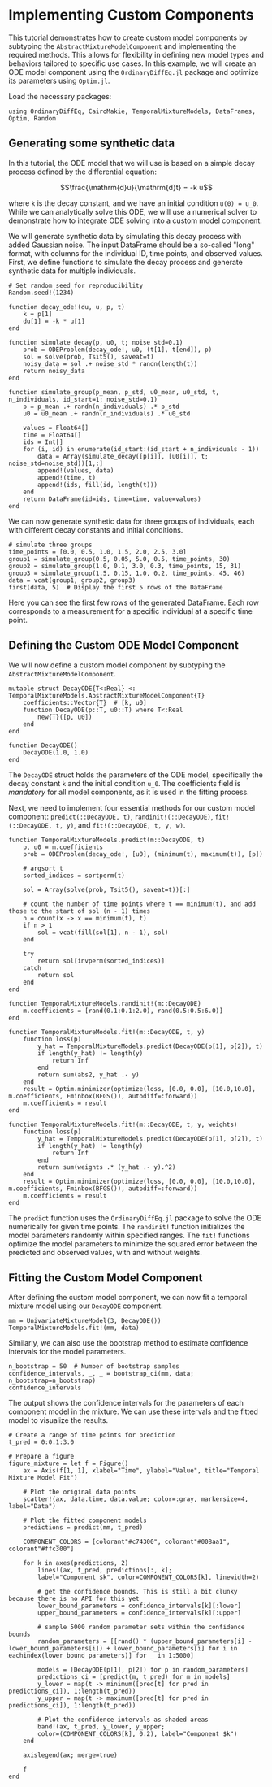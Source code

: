 # Implementing Custom Components
This tutorial demonstrates how to create custom model components by subtyping the `AbstractMixtureModelComponent` and implementing the required methods. This allows for flexibility in defining new model types and behaviors tailored to specific use cases. In this example, we will create an ODE model component using the `OrdinaryDiffEq.jl` package and optimize its parameters using `Optim.jl`.

Load the necessary packages:
```@example custom
using OrdinaryDiffEq, CairoMakie, TemporalMixtureModels, DataFrames, Optim, Random
```

## Generating some synthetic data
In this tutorial, the ODE model that we will use is based on a simple decay process defined by the differential equation:

```math
\frac{\mathrm{d}u}{\mathrm{d}t} = -k u
```

where ``k`` is the decay constant, and we have an initial condition ``u(0) = u_0``. While we can analytically solve this ODE, we will use a numerical solver to demonstrate how to integrate ODE solving into a custom model component.

We will generate synthetic data by simulating this decay process with added Gaussian noise. The input DataFrame should be a so-called "long" format, with columns for the individual ID, time points, and observed values. First, we define functions to simulate the decay process and generate synthetic data for multiple individuals.
```@example custom
# Set random seed for reproducibility
Random.seed!(1234)

function decay_ode!(du, u, p, t)
    k = p[1]
    du[1] = -k * u[1]
end

function simulate_decay(p, u0, t; noise_std=0.1)
    prob = ODEProblem(decay_ode!, u0, (t[1], t[end]), p)
    sol = solve(prob, Tsit5(), saveat=t)
    noisy_data = sol .+ noise_std * randn(length(t))
    return noisy_data
end

function simulate_group(p_mean, p_std, u0_mean, u0_std, t, n_individuals, id_start=1; noise_std=0.1)
    p = p_mean .+ randn(n_individuals) .* p_std
    u0 = u0_mean .+ randn(n_individuals) .* u0_std

    values = Float64[]
    time = Float64[]
    ids = Int[]
    for (i, id) in enumerate(id_start:(id_start + n_individuals - 1))
        data = Array(simulate_decay([p[i]], [u0[i]], t; noise_std=noise_std))[1,:]
        append!(values, data)
        append!(time, t)
        append!(ids, fill(id, length(t)))
    end
    return DataFrame(id=ids, time=time, value=values)
end
```

We can now generate synthetic data for three groups of individuals, each with different decay constants and initial conditions.
```@example custom
# simulate three groups
time_points = [0.0, 0.5, 1.0, 1.5, 2.0, 2.5, 3.0]
group1 = simulate_group(0.5, 0.05, 5.0, 0.5, time_points, 30)
group2 = simulate_group(1.0, 0.1, 3.0, 0.3, time_points, 15, 31)
group3 = simulate_group(1.5, 0.15, 1.0, 0.2, time_points, 45, 46)
data = vcat(group1, group2, group3)
first(data, 5)  # Display the first 5 rows of the DataFrame
```

Here you can see the first few rows of the generated DataFrame. Each row corresponds to a measurement for a specific individual at a specific time point.

## Defining the Custom ODE Model Component
We will now define a custom model component by subtyping the `AbstractMixtureModelComponent`.

```@example custom
mutable struct DecayODE{T<:Real} <: TemporalMixtureModels.AbstractMixtureModelComponent{T}
    coefficients::Vector{T}  # [k, u0]
    function DecayODE(p::T, u0::T) where T<:Real
        new{T}([p, u0])
    end
end

function DecayODE()
    DecayODE(1.0, 1.0)
end
```

The `DecayODE` struct holds the parameters of the ODE model, specifically the decay constant ``k`` and the initial condition ``u_0``. The coefficients field is _mandatory_ for all model components, as it is used in the fitting process.

Next, we need to implement four essential methods for our custom model component: `predict(::DecayODE, t)`, `randinit!(::DecayODE)`, `fit!(::DecayODE, t, y)`, and `fit!(::DecayODE, t, y, w)`.
```@example custom
function TemporalMixtureModels.predict(m::DecayODE, t)
    p, u0 = m.coefficients
    prob = ODEProblem(decay_ode!, [u0], (minimum(t), maximum(t)), [p])

    # argsort t
    sorted_indices = sortperm(t)

    sol = Array(solve(prob, Tsit5(), saveat=t))[:]

    # count the number of time points where t == minimum(t), and add those to the start of sol (n - 1) times
    n = count(x -> x == minimum(t), t)
    if n > 1
        sol = vcat(fill(sol[1], n - 1), sol)
    end

    try
        return sol[invperm(sorted_indices)]
    catch
        return sol
    end
end

function TemporalMixtureModels.randinit!(m::DecayODE)
    m.coefficients = [rand(0.1:0.1:2.0), rand(0.5:0.5:6.0)]
end

function TemporalMixtureModels.fit!(m::DecayODE, t, y)
    function loss(p)
        y_hat = TemporalMixtureModels.predict(DecayODE(p[1], p[2]), t)
        if length(y_hat) != length(y)
            return Inf
        end
        return sum(abs2, y_hat .- y)
    end
    result = Optim.minimizer(optimize(loss, [0.0, 0.0], [10.0,10.0], m.coefficients, Fminbox(BFGS()), autodiff=:forward))
    m.coefficients = result
end

function TemporalMixtureModels.fit!(m::DecayODE, t, y, weights)
    function loss(p)
        y_hat = TemporalMixtureModels.predict(DecayODE(p[1], p[2]), t)
        if length(y_hat) != length(y)
            return Inf
        end
        return sum(weights .* (y_hat .- y).^2)
    end
    result = Optim.minimizer(optimize(loss, [0.0, 0.0], [10.0,10.0], m.coefficients, Fminbox(BFGS()), autodiff=:forward))
    m.coefficients = result
end
```

The `predict` function uses the `OrdinaryDiffEq.jl` package to solve the ODE numerically for given time points. The `randinit!` function initializes the model parameters randomly within specified ranges. The `fit!` functions optimize the model parameters to minimize the squared error between the predicted and observed values, with and without weights.

## Fitting the Custom Model Component
After defining the custom model component, we can now fit a temporal mixture model using our `DecayODE` component.
```@example custom
mm = UnivariateMixtureModel(3, DecayODE())
TemporalMixtureModels.fit!(mm, data)
```

Similarly, we can also use the bootstrap method to estimate confidence intervals for the model parameters.
```@example custom
n_bootstrap = 50  # Number of bootstrap samples
confidence_intervals, _, _ = bootstrap_ci(mm, data; n_bootstrap=n_bootstrap)
confidence_intervals
```

The output shows the confidence intervals for the parameters of each component model in the mixture. We can use these intervals and the fitted model to visualize the results.

```@example custom
# Create a range of time points for prediction
t_pred = 0:0.1:3.0

# Prepare a figure
figure_mixture = let f = Figure()
    ax = Axis(f[1, 1], xlabel="Time", ylabel="Value", title="Temporal Mixture Model Fit")

    # Plot the original data points
    scatter!(ax, data.time, data.value; color=:gray, markersize=4, label="Data")

    # Plot the fitted component models
    predictions = predict(mm, t_pred)

    COMPONENT_COLORS = [colorant"#c74300", colorant"#008aa1", colorant"#ffc300"]

    for k in axes(predictions, 2)
        lines!(ax, t_pred, predictions[:, k]; 
        label="Component $k", color=COMPONENT_COLORS[k], linewidth=2)

        # get the confidence bounds. This is still a bit clunky because there is no API for this yet
        lower_bound_parameters = confidence_intervals[k][:lower]
        upper_bound_parameters = confidence_intervals[k][:upper]

        # sample 5000 random parameter sets within the confidence bounds
        random_parameters = [[rand() * (upper_bound_parameters[i] - lower_bound_parameters[i]) + lower_bound_parameters[i] for i in eachindex(lower_bound_parameters)] for _ in 1:5000]

        models = [DecayODE(p[1], p[2]) for p in random_parameters]
        predictions_ci = [predict(m, t_pred) for m in models]
        y_lower = map(t -> minimum([pred[t] for pred in predictions_ci]), 1:length(t_pred))
        y_upper = map(t -> maximum([pred[t] for pred in predictions_ci]), 1:length(t_pred))

        # Plot the confidence intervals as shaded areas
        band!(ax, t_pred, y_lower, y_upper; 
        color=(COMPONENT_COLORS[k], 0.2), label="Component $k")
    end

    axislegend(ax; merge=true)

    f
end
```

